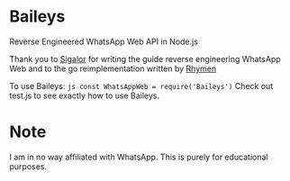 # Baileys
 Reverse Engineered WhatsApp Web API in Node.js
 
 Thank you to [Sigalor](https://github.com/sigalor/whatsapp-web-reveng) for writing the guide reverse engineering WhatsApp Web and to the go reimplementation written by [Rhymen](https://github.com/Rhymen/go-whatsapp/tree/484cfe758705761d76724e01839d6fc473dc10c4)

To use Baileys: ``` js const WhatsAppWeb = require('Baileys') ```
Check out test.js to see exactly how to use Baileys.

# Note
 I am in no way affiliated with WhatsApp. This is purely for educational purposes.